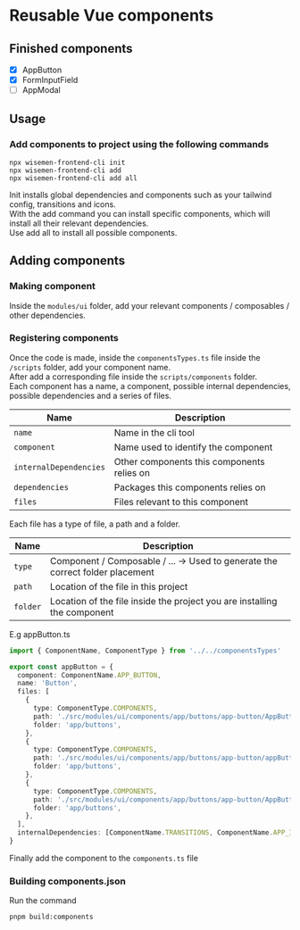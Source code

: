 # Reusable Vue components

## Finished components

- [x] AppButton
- [x] FormInputField
- [ ] AppModal
  
## Usage

### Add components to project using the following commands
```
npx wisemen-frontend-cli init
npx wisemen-frontend-cli add
npx wisemen-frontend-cli add all
```

Init installs global dependencies and components such as your tailwind config, transitions and icons.\
With the add command you can install specific components, which will install all their relevant dependencies.\
Use add all to install all possible components.

## Adding components

### Making component

Inside the ```modules/ui``` folder, add your relevant components / composables / other dependencies.

### Registering components

Once the code is made, inside the ```componentsTypes.ts``` file inside the ```/scripts``` folder, add your component name.\
After add a corresponding file inside the ```scripts/components``` folder.\
Each component has a name, a component, possible internal dependencies, possible dependencies and a series of files.

| Name      | Description                             |
| --------- | --------------------------------------- |
| `name`   | Name in the cli tool          |
| `component` | Name used to identify the component |
| `internalDependencies` | Other components this components relies on |
| `dependencies` | Packages this components relies on |
| `files` | Files relevant to this component |

Each file has a type of file, a path and a folder.

| Name      | Description                             |
| --------- | --------------------------------------- |
| `type`   | Component / Composable / ... -> Used to generate the correct folder placement          |
| `path` | Location of the file in this project |
| `folder` | Location of the file inside the project you are installing the component |


E.g appButton.ts
```typescript
import { ComponentName, ComponentType } from '../../componentsTypes'

export const appButton = {
  component: ComponentName.APP_BUTTON,
  name: 'Button',
  files: [
    {
      type: ComponentType.COMPONENTS,
      path: './src/modules/ui/components/app/buttons/app-button/AppButton.vue',
      folder: 'app/buttons',
    },
    {
      type: ComponentType.COMPONENTS,
      path: './src/modules/ui/components/app/buttons/app-button/appButtonVariants.ts',
      folder: 'app/buttons',
    },
    {
      type: ComponentType.COMPONENTS,
      path: './src/modules/ui/components/app/buttons/app-button/AppButtonLoader.vue',
      folder: 'app/buttons',
    },
  ],
  internalDependencies: [ComponentName.TRANSITIONS, ComponentName.APP_ICON],
}
```

Finally add the component to the ```components.ts``` file

### Building components.json

Run the command
```
pnpm build:components
```


